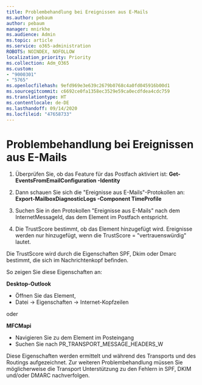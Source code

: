 ```yaml
---
title: Problembehandlung bei Ereignissen aus E-Mails
ms.author: pebaum
author: pebaum
manager: mnirkhe
ms.audience: Admin
ms.topic: article
ms.service: o365-administration
ROBOTS: NOINDEX, NOFOLLOW
localization_priority: Priority
ms.collection: Adm_O365
ms.custom:
- "9000301"
- "5765"
ms.openlocfilehash: 9efd969e3e639c2679b0768c4a0fd045916b00d1
ms.sourcegitcommit: c6692ce0fa1358ec3529e59ca0ecdfdea4cdc759
ms.translationtype: HT
ms.contentlocale: de-DE
ms.lasthandoff: 09/14/2020
ms.locfileid: "47658733"
---
```

# <a name="troubleshooting-events-from-email"></a>Problembehandlung bei Ereignissen aus E-Mails

1. Überprüfen Sie, ob das Feature für das Postfach aktiviert ist: **Get-EventsFromEmailConfiguration -Identity <mailbox>**

2. Dann schauen Sie sich die "Ereignisse aus E-Mails"-Protokollen an: **Export-MailboxDiagnosticLogs <mailbox> -Component TimeProfile**

3. Suchen Sie in den Protokollen "Ereignisse aus E-Mails" nach dem InternetMessageId, das dem Element im Postfach entspricht.  

4. Die TrustScore bestimmt, ob das Element hinzugefügt wird. Ereignisse werden nur hinzugefügt, wenn die TrustScore = "vertrauenswürdig" lautet.

Die TrustScore wird durch die Eigenschaften SPF, Dkim oder Dmarc bestimmt, die sich im Nachrichtenkopf befinden.

So zeigen Sie diese Eigenschaften an:

**Desktop-Outlook**

- Öffnen Sie das Element,
- Datei -> Eigenschaften -> Internet-Kopfzeilen

oder

**MFCMapi**

- Navigieren Sie zu dem Element im Posteingang
- Suchen Sie nach PR_TRANSPORT_MESSAGE_HEADERS_W

Diese Eigenschaften werden ermittelt und während des Transports und des Routings aufgezeichnet. Zur weiteren Problembehandlung müssen Sie möglicherweise die Transport Unterstützung zu den Fehlern in SPF, DKIM und/oder DMARC nachverfolgen.